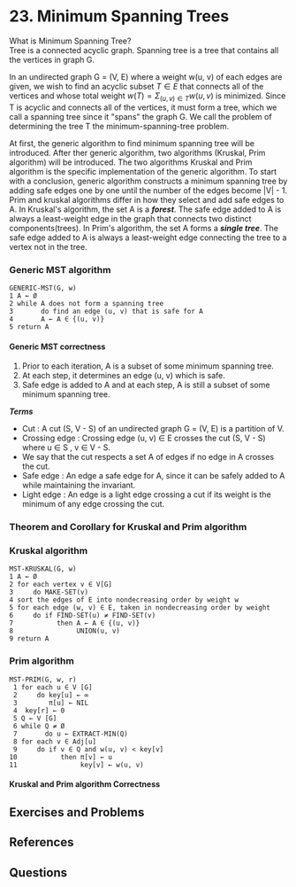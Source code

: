 
# 23. Minimum Spanning Trees

What is Minimum Spanning Tree?  
Tree is a connected acyclic graph. Spanning tree is a tree that contains all the vertices in graph G.  


In an undirected graph G = (V, E) where a weight w(u, v) of each edges are given, we wish to find an acyclic subset $T \in E$ that connects all of the vertices and whose total weight $w(T) = \Sigma_{(u, v) \in T} w(u, v)$ is minimized. Since T is acyclic and connects all of the vertices, it must form a tree, which we call a spanning tree since it "spans" the graph G. We call the problem of determining the tree T the minimum-spanning-tree problem.  


At first, the generic algorithm to find minimum spanning tree will be introduced. After ther generic algorithm, two algorithms (Kruskal, Prim algorithm) will be introduced. The two algorithms Kruskal and Prim algorithm is the specific implementation of the generic algorithm. To start with a conclusion, generic algorithm constructs a minimum spanning tree by adding safe edges one by one until the number of the edges become |V| - 1.  
Prim and kruskal algorithms differ in how they select and add safe edges to A. In Kruskal's algorithm, the set A is a ***forest***. The safe edge added to A is always a least-weight edge in the graph that connects two distinct components(trees). In Prim's algorithm, the set A forms a ***single tree***. The safe edge added to A is always a least-weight edge connecting the tree to a vertex not in the tree.  


### Generic MST algorithm  
  ```
  GENERIC-MST(G, w) 
  1 A ← Ø 
  2 while A does not form a spanning tree 
  3       do find an edge (u, v) that is safe for A
  4       A ← A ∈ {(u, v)} 
  5 return A
  ```

#### Generic MST correctness
1. Prior to each iteration, A is a subset of some minimum spanning tree.  
2. At each step, it determines an edge (u, v) which is safe.  
3. Safe edge is added to A and at each step, A is still a subset of some minimum spanning tree.  

***Terms***
* Cut : A cut (S, V - S) of an undirected graph G = (V, E) is a partition of V.  
* Crossing edge : Crossing edge (u, v) ∈ E crosses the cut (S, V - S) where u ∈ S , v ∈ V - S.  
* We say that the cut respects a set A of edges if no edge in A crosses the cut.  
* Safe edge : An edge a safe edge for A, since it can be safely added to A while maintaining the invariant.  
* Light edge : An edge is a light edge crossing a cut if its weight is the minimum of any edge crossing the cut. 


### Theorem and Corollary for Kruskal and Prim algorithm


### Kruskal algorithm

  ```
  MST-KRUSKAL(G, w)
  1 A ← Ø 
  2 for each vertex v ∈ V[G]
  3     do MAKE-SET(v)
  4 sort the edges of E into nondecreasing order by weight w
  5 for each edge (w, v) ∈ E, taken in nondecreasing order by weight
  6     do if FIND-SET(u) ≠ FIND-SET(v)
  7           then A ← A ∈ {(u, v)} 
  8                UNION(u, v)
  9 return A
  ```


### Prim algorithm

  ```
  MST-PRIM(G, w, r) 
   1 for each u ∈ V [G] 
   2     do key[u] ← ∞
   3        π[u] ← NIL 
   4  key[r] ← 0 
   5 Q ← V [G] 
   6 while Q ≠ Ø 
   7       do u ← EXTRACT-MIN(Q) 
   8 for each v ∈ Adj[u] 
   9     do if v ∈ Q and w(u, v) < key[v] 
  10           then π[v] ← u
  11                key[v] ← w(u, v)
  ```


#### Kruskal and Prim algorithm Correctness


## Exercises and Problems

## References

## Questions
